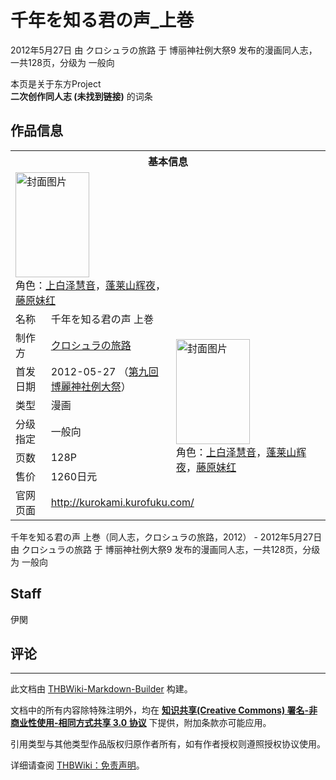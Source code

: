 # 千年を知る君の声_上巻

<!-- source html: G:\repos\THBWiki-Markdown-Builder\THBWikiMarkdown\Temp\main\5\5b\ns0%3A%E5%8D%83%E5%B9%B4%E3%82%92%E7%9F%A5%E3%82%8B%E5%90%9B%E3%81%AE%E5%A3%B0_%E4%B8%8A%E5%B7%BB.html -->

2012年5月27日 由 クロシュラの旅路 于 博丽神社例大祭9 发布的漫画同人志，一共128页，分级为 一般向

本页是关于东方Project  
 **二次创作同人志 (未找到链接)** 的词条

## 作品信息

<table><tbody><tr><th colspan="3">基本信息</th></tr><tr><td class="cover-artwork-mobile" colspan="2"><a href="./文件-千年を知る君の声_上巻封面.jpg.md" class="image" title="封面图片"><img alt="封面图片" src="https://upload.thwiki.cc/thumb/d/d0/%E5%8D%83%E5%B9%B4%E3%82%92%E7%9F%A5%E3%82%8B%E5%90%9B%E3%81%AE%E5%A3%B0_%E4%B8%8A%E5%B7%BB%E5%B0%81%E9%9D%A2.jpg/118px-%E5%8D%83%E5%B9%B4%E3%82%92%E7%9F%A5%E3%82%8B%E5%90%9B%E3%81%AE%E5%A3%B0_%E4%B8%8A%E5%B7%BB%E5%B0%81%E9%9D%A2.jpg" decoding="async" loading="lazy" width="118" height="168" srcset="https://upload.thwiki.cc/thumb/d/d0/%E5%8D%83%E5%B9%B4%E3%82%92%E7%9F%A5%E3%82%8B%E5%90%9B%E3%81%AE%E5%A3%B0_%E4%B8%8A%E5%B7%BB%E5%B0%81%E9%9D%A2.jpg/178px-%E5%8D%83%E5%B9%B4%E3%82%92%E7%9F%A5%E3%82%8B%E5%90%9B%E3%81%AE%E5%A3%B0_%E4%B8%8A%E5%B7%BB%E5%B0%81%E9%9D%A2.jpg 1.5x, https://upload.thwiki.cc/thumb/d/d0/%E5%8D%83%E5%B9%B4%E3%82%92%E7%9F%A5%E3%82%8B%E5%90%9B%E3%81%AE%E5%A3%B0_%E4%B8%8A%E5%B7%BB%E5%B0%81%E9%9D%A2.jpg/237px-%E5%8D%83%E5%B9%B4%E3%82%92%E7%9F%A5%E3%82%8B%E5%90%9B%E3%81%AE%E5%A3%B0_%E4%B8%8A%E5%B7%BB%E5%B0%81%E9%9D%A2.jpg 2x" data-file-width="271" data-file-height="384"></a><div class="cover-char">角色：<a href="./上白泽慧音.md" title="上白泽慧音">上白泽慧音</a>，<a href="./蓬莱山辉夜.md" title="蓬莱山辉夜">蓬莱山辉夜</a>，<a href="./藤原妹红.md" title="藤原妹红">藤原妹红</a></div></td>
</tr><tr><td class="label">名称</td><td colspan="2"> 千年を知る君の声 上巻 </td></tr><tr><td class="label">制作方</td><td><a href="./クロシュラの旅路.md" title="クロシュラの旅路">クロシュラの旅路</a></td><td class="cover-artwork" rowspan="6" style="min-width:168px;"><a href="./文件-千年を知る君の声_上巻封面.jpg.md" class="image" title="封面图片"><img alt="封面图片" src="https://upload.thwiki.cc/thumb/d/d0/%E5%8D%83%E5%B9%B4%E3%82%92%E7%9F%A5%E3%82%8B%E5%90%9B%E3%81%AE%E5%A3%B0_%E4%B8%8A%E5%B7%BB%E5%B0%81%E9%9D%A2.jpg/118px-%E5%8D%83%E5%B9%B4%E3%82%92%E7%9F%A5%E3%82%8B%E5%90%9B%E3%81%AE%E5%A3%B0_%E4%B8%8A%E5%B7%BB%E5%B0%81%E9%9D%A2.jpg" decoding="async" loading="lazy" width="118" height="168" srcset="https://upload.thwiki.cc/thumb/d/d0/%E5%8D%83%E5%B9%B4%E3%82%92%E7%9F%A5%E3%82%8B%E5%90%9B%E3%81%AE%E5%A3%B0_%E4%B8%8A%E5%B7%BB%E5%B0%81%E9%9D%A2.jpg/178px-%E5%8D%83%E5%B9%B4%E3%82%92%E7%9F%A5%E3%82%8B%E5%90%9B%E3%81%AE%E5%A3%B0_%E4%B8%8A%E5%B7%BB%E5%B0%81%E9%9D%A2.jpg 1.5x, https://upload.thwiki.cc/thumb/d/d0/%E5%8D%83%E5%B9%B4%E3%82%92%E7%9F%A5%E3%82%8B%E5%90%9B%E3%81%AE%E5%A3%B0_%E4%B8%8A%E5%B7%BB%E5%B0%81%E9%9D%A2.jpg/237px-%E5%8D%83%E5%B9%B4%E3%82%92%E7%9F%A5%E3%82%8B%E5%90%9B%E3%81%AE%E5%A3%B0_%E4%B8%8A%E5%B7%BB%E5%B0%81%E9%9D%A2.jpg 2x" data-file-width="271" data-file-height="384"></a><div class="cover-char">角色：<a href="./上白泽慧音.md" title="上白泽慧音">上白泽慧音</a>，<a href="./蓬莱山辉夜.md" title="蓬莱山辉夜">蓬莱山辉夜</a>，<a href="./藤原妹红.md" title="藤原妹红">藤原妹红</a></div></td>
</tr><tr><td class="label">首发日期</td><td>2012-05-27&#160;（<a href="/展会作品列表?e=%E5%8D%9A%E4%B8%BD%E7%A5%9E%E7%A4%BE%E4%BE%8B%E5%A4%A7%E7%A5%AD%239">第九回 博麗神社例大祭</a>）</td></tr><tr><td class="label">类型</td><td>漫画</td></tr><tr><td class="label">分级指定</td><td>一般向</td></tr><tr><td class="label">页数</td><td>128P</td></tr><tr><td class="label">售价</td><td>1260日元</td></tr>
<tr><td class="label">官网页面</td><td colspan="2"><a rel="nofollow" class="external free" href="http://kurokami.kurofuku.com/">http://kurokami.kurofuku.com/</a></td></tr></tbody></table>

千年を知る君の声 上巻（同人志，クロシュラの旅路，2012） - 2012年5月27日 由 クロシュラの旅路 于 博丽神社例大祭9 发布的漫画同人志，一共128页，分级为 一般向

## Staff
  
伊関
  


## 评论




---

此文档由 [THBWiki-Markdown-Builder](https://github.com/Delsin-Yu/THBWiki-Markdown-Builder) 构建。

文档中的所有内容除特殊注明外，均在 [**知识共享(Creative Commons) 署名-非商业性使用-相同方式共享 3.0 协议**](https://creativecommons.org/licenses/by-sa/3.0/deed.zh-hans) 下提供，附加条款亦可能应用。

引用类型与其他类型作品版权归原作者所有，如有作者授权则遵照授权协议使用。

详细请查阅 [THBWiki：免责声明](https://thbwiki.cc/THBWiki:%E5%85%8D%E8%B4%A3%E5%A3%B0%E6%98%8E)。


